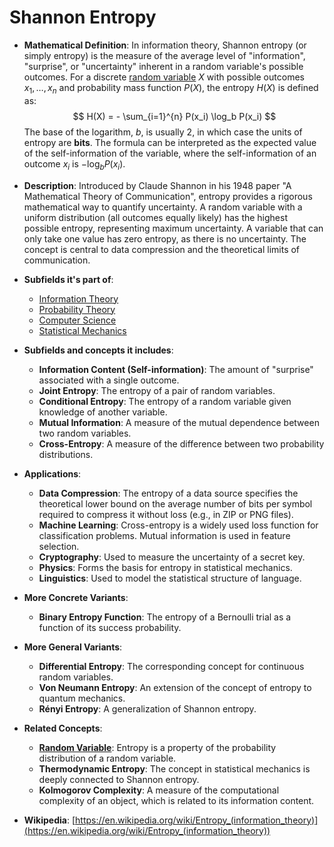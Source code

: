 # Shannon Entropy

- **Mathematical Definition**: In information theory, Shannon entropy (or simply entropy) is the measure of the average level of "information", "surprise", or "uncertainty" inherent in a random variable's possible outcomes. For a discrete [random variable](../../../applied_mathematics/probability_theory/random_variable.md) $X$ with possible outcomes $x_1, \dots, x_n$ and probability mass function $P(X)$, the entropy $H(X)$ is defined as:
$$ H(X) = - \sum_{i=1}^{n} P(x_i) \log_b P(x_i) $$
  The base of the logarithm, $b$, is usually 2, in which case the units of entropy are **bits**. The formula can be interpreted as the expected value of the self-information of the variable, where the self-information of an outcome $x_i$ is $-\log_b P(x_i)$.

- **Description**: Introduced by Claude Shannon in his 1948 paper "A Mathematical Theory of Communication", entropy provides a rigorous mathematical way to quantify uncertainty. A random variable with a uniform distribution (all outcomes equally likely) has the highest possible entropy, representing maximum uncertainty. A variable that can only take one value has zero entropy, as there is no uncertainty. The concept is central to data compression and the theoretical limits of communication.

- **Subfields it's part of**:
    - [Information Theory](https://en.wikipedia.org/wiki/Information_theory)
    - [Probability Theory](https://en.wikipedia.org/wiki/Probability_theory)
    - [Computer Science](https://en.wikipedia.org/wiki/Computer_science)
    - [Statistical Mechanics](https://en.wikipedia.org/wiki/Statistical_mechanics)

- **Subfields and concepts it includes**:
    - **Information Content (Self-information)**: The amount of "surprise" associated with a single outcome.
    - **Joint Entropy**: The entropy of a pair of random variables.
    - **Conditional Entropy**: The entropy of a random variable given knowledge of another variable.
    - **Mutual Information**: A measure of the mutual dependence between two random variables.
    - **Cross-Entropy**: A measure of the difference between two probability distributions.

- **Applications**:
    - **Data Compression**: The entropy of a data source specifies the theoretical lower bound on the average number of bits per symbol required to compress it without loss (e.g., in ZIP or PNG files).
    - **Machine Learning**: Cross-entropy is a widely used loss function for classification problems. Mutual information is used in feature selection.
    - **Cryptography**: Used to measure the uncertainty of a secret key.
    - **Physics**: Forms the basis for entropy in statistical mechanics.
    - **Linguistics**: Used to model the statistical structure of language.

- **More Concrete Variants**:
    - **Binary Entropy Function**: The entropy of a Bernoulli trial as a function of its success probability.

- **More General Variants**:
    - **Differential Entropy**: The corresponding concept for continuous random variables.
    - **Von Neumann Entropy**: An extension of the concept of entropy to quantum mechanics.
    - **Rényi Entropy**: A generalization of Shannon entropy.

- **Related Concepts**:
    - **[Random Variable](../../../applied_mathematics/probability_theory/random_variable.md)**: Entropy is a property of the probability distribution of a random variable.
    - **Thermodynamic Entropy**: The concept in statistical mechanics is deeply connected to Shannon entropy.
    - **Kolmogorov Complexity**: A measure of the computational complexity of an object, which is related to its information content.

- **Wikipedia**: [https://en.wikipedia.org/wiki/Entropy_(information_theory)](https://en.wikipedia.org/wiki/Entropy_(information_theory))
